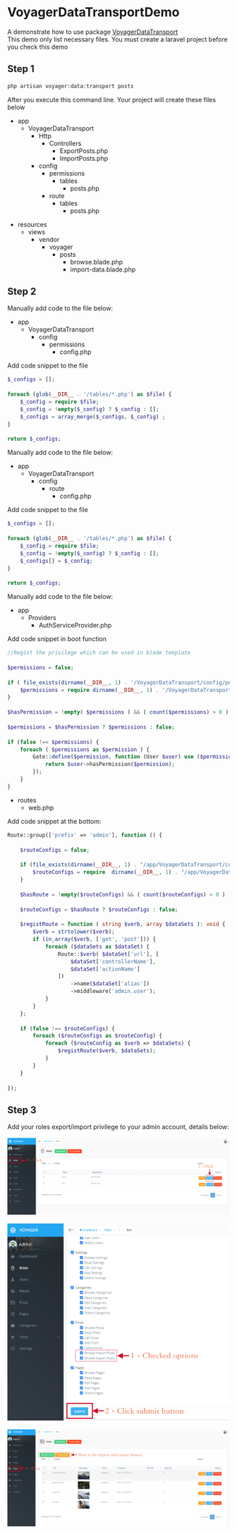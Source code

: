 # VoyagerDataTransportDemo
A demonstrate how to use package <a href="https://github.com/vanchao0519/VoyagerDataTransport">VoyagerDataTransport</a>
<br>
This demo only list necessary files. You must create a laravel project before you check this demo
## Step 1
```php
php artisan voyager:data:transport posts
```
After you execute this command line. Your project will create these files below
<ul>
    <li>app
      <ul>
        <li>VoyagerDataTransport
            <ul>
                <li>Http
                    <ul>
                        <li>Controllers
                            <ul>
                                <li>ExportPosts.php</li>
                                <li>ImportPosts.php</li>
                            </ul>
                        </li>
                    </ul>
                </li>
            </ul>
            <ul>
                <li>config
                    <ul>
                        <li>permissions
                            <ul>
                                <li>tables
                                <ul>
                                    <li>posts.php</li>
                                </ul>
                                </li>
                            </ul>
                        </li>
                    </ul>
                    <ul>
                        <li>route
                            <ul>
                                <li>tables
                                <ul>
                                    <li>posts.php</li>
                                </ul>
                                </li>
                            </ul>
                        </li>
                    </ul>
                </li>
            </ul>
        </li>
      </ul>
    </li>
</ul>
<ul>
    <li>resources
      <ul>
        <li>views
            <ul>
                <li>vendor
                    <ul>
                        <li>voyager
                            <ul>
                                <li>posts
                                    <ul>
                                        <li>browse.blade.php</li>
                                        <li>import-data.blade.php</li>
                                    </ul>
                                </li>
                            </ul>
                        </li>
                    </ul>
                </li>
            </ul>
        </li>
      </ul>
    </li>
</ul>

## Step 2
Manually add code to the file below:
<ul>
    <li>app
      <ul>
        <li>VoyagerDataTransport
            <ul>
                <li>config
                    <ul>
                        <li>permissions
                            <ul>
                                <li>config.php</li>
                            </ul>
                        </li>
                    </ul>
                </li>
            </ul>
        </li>
      </ul>
    </li>
</ul>

Add code snippet to the file
```php
$_configs = [];

foreach (glob(__DIR__ . '/tables/*.php') as $file) {
    $_config = require $file;
    $_config = !empty($_config) ? $_config : [];
    $_configs = array_merge($_configs, $_config) ;
}

return $_configs;
```
Manually add code to the file below:
<ul>
    <li>app
      <ul>
        <li>VoyagerDataTransport
            <ul>
                <li>config
                    <ul>
                        <li>route
                            <ul>
                                <li>config.php</li>
                            </ul>
                        </li>
                    </ul>
                </li>
            </ul>
        </li>
      </ul>
    </li>
</ul>

Add code snippet to the file
```php
$_configs = [];

foreach (glob(__DIR__ . '/tables/*.php') as $file) {
    $_config = require $file;
    $_config = !empty($_config) ? $_config : [];
    $_configs[] = $_config;
}

return $_configs;
```
Manually add code to the file below:
<ul>
    <li>app
        <ul>
            <li>Providers
                <ul>
                    <li>AuthServiceProvider.php</li>
                </ul>
            </li>
        </ul>
    </li>
</ul>

Add code snippet in boot function
```php
//Regist the privilege which can be used in blade template

$permissions = false;

if ( file_exists(dirname(__DIR__, 1) . '/VoyagerDataTransport/config/permissions/config.php') ) {
    $permissions = require dirname(__DIR__, 1) . '/VoyagerDataTransport/config/permissions/config.php';
}

$hasPermission = !empty( $permissions ) && ( count($permissions) > 0 );

$permissions = $hasPermission ? $permissions : false;

if (false !== $permissions) {
    foreach ( $permissions as $permission ) {
        Gate::define($permission, function (User $user) use ($permission) {
            return $user->hasPermission($permission);
        });
    }
}
```

<ul>
    <li>routes
        <ul>
            <li>
                web.php
            </li>
        </ul>
    </li>
</ul>

Add code snippet at the bottom:
```php
Route::group(['prefix' => 'admin'], function () {

    $routeConfigs = false;

    if (file_exists(dirname(__DIR__, 1) . "/app/VoyagerDataTransport/config/route/config.php")) {
        $routeConfigs = require  dirname(__DIR__, 1) . "/app/VoyagerDataTransport/config/route/config.php";
    }

    $hasRoute = !empty($routeConfigs) && ( count($routeConfigs) > 0 ) ;

    $routeConfigs = $hasRoute ? $routeConfigs : false;

    $registRoute = function ( string $verb, array $dataSets ): void {
        $verb = strtolower($verb);
        if (in_array($verb, ['get', 'post'])) {
            foreach ($dataSets as $dataSet) {
                Route::$verb( $dataSet['url'], [
                    $dataSet['controllerName'],
                    $dataSet['actionName']
                ])
                    ->name($dataSet['alias'])
                    ->middleware('admin.user');
            }
        }
    };

    if (false !== $routeConfigs) {
        foreach ($routeConfigs as $routeConfig) {
            foreach ($routeConfig as $verb => $dataSets) {
                $registRoute($verb, $dataSets);
            }
        }
    }

});
```
## Step 3
Add your roles export/import privilege to your admin account, details below:
<br>
<br>
![gui-screen-shot-01](/guides/assets/images/screen-shot-01.png)
<br>
<br>
![gui-screen-shot-02](/guides/assets/images/screen-shot-02.png)
<br>
<br>
![gui-screen-shot-03](/guides/assets/images/screen-shot-03.png)
<br>
<br>

